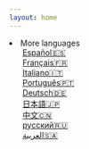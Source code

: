 ```yaml
---
layout: home
---
```



<li>More languages
<ul>
  <li><a href="https://www-zhutaosheng-com.translate.goog/?_x_tr_sl=auto&_x_tr_tl=es&_x_tr_hl=en&_x_tr_pto=wapp" >Español🇪🇸</a></li>
  <li><a href="https://www-zhutaosheng-com.translate.goog/?_x_tr_sl=auto&_x_tr_tl=fr&_x_tr_hl=en&_x_tr_pto=wapp" >Français🇫🇷</a></li>
  <li><a href="https://www-zhutaosheng-com.translate.goog/?_x_tr_sl=auto&_x_tr_tl=it&_x_tr_hl=en&_x_tr_pto=wapp" >Italiano🇮🇹</a></li>
  <li><a href="https://www-zhutaosheng-com.translate.goog/?_x_tr_sl=auto&_x_tr_tl=pt&_x_tr_hl=en&_x_tr_pto=wapp"  data-lang-code="pt">Português🇵🇹</a></li>
  <!-- Additional languages -->
  <li><a href="https://www-zhutaosheng-com.translate.goog/?_x_tr_sl=auto&_x_tr_tl=de&_x_tr_hl=en&_x_tr_pto=wapp" >Deutsch🇩🇪</a></li>
  <li><a href="https://www-zhutaosheng-com.translate.goog/?_x_tr_sl=auto&_x_tr_tl=ja&_x_tr_hl=en&_x_tr_pto=wapp" >日本語🇯🇵</a></li>
  <li><a href="https://www-zhutaosheng-com.translate.goog/?_x_tr_sl=auto&_x_tr_tl=zh-CN&_x_tr_hl=en&_x_tr_pto=wapp" >中文🇨🇳</a></li>
  <li><a href="https://www-zhutaosheng-com.translate.goog/?_x_tr_sl=auto&_x_tr_tl=ru&_x_tr_hl=en&_x_tr_pto=wapp" >русский🇷🇺</a></li>
  <li><a href="https://www-zhutaosheng-com.translate.goog/?_x_tr_sl=auto&_x_tr_tl=ar&_x_tr_hl=en&_x_tr_pto=wapp" >العربية🇸🇦</a></li>

</ul>
</li>

<style>
    /* To create a hyperlink in HTML without an underline 
    a {
      text-decoration: none;
      color: blue;
    }*/
    /* Remove bullets from the outer list */
    ul {
      list-style-type: none;
    }
    
    /* Remove bullets none, Add bullets to the nested list circle */
    ul ul {
      list-style-type: none;
    }
    
    /* Indent the nested list */
    ul ul {
      margin-left: 20px;
    }
  </style>
  
